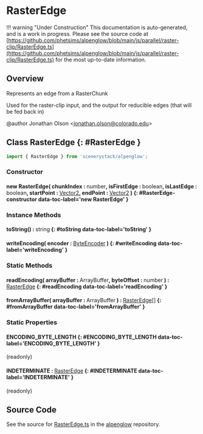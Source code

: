 # RasterEdge

!!! warning "Under Construction"
    This documentation is auto-generated, and is a work in progress. Please see the source code at
    [https://github.com/phetsims/alpenglow/blob/main/js/parallel/raster-clip/RasterEdge.ts](https://github.com/phetsims/alpenglow/blob/main/js/parallel/raster-clip/RasterEdge.ts) for the most up-to-date information.

## Overview

Represents an edge from a RasterChunk

Used for the raster-clip input, and the output for reducible edges (that will be fed back in)

@author Jonathan Olson &lt;jonathan.olson@colorado.edu&gt;

## Class RasterEdge {: #RasterEdge }


```js
import { RasterEdge } from 'scenerystack/alpenglow';
```
### Constructor

#### new RasterEdge( chunkIndex : <span style="font-weight: 400;"><span style="color: hsla(calc(var(--md-hue) + 180deg),80%,40%,1);">number</span></span>, isFirstEdge : <span style="font-weight: 400;"><span style="color: hsla(calc(var(--md-hue) + 180deg),80%,40%,1);">boolean</span></span>, isLastEdge : <span style="font-weight: 400;"><span style="color: hsla(calc(var(--md-hue) + 180deg),80%,40%,1);">boolean</span></span>, startPoint : <span style="font-weight: 400;">[Vector2](../dot/Vector2.md)</span>, endPoint : <span style="font-weight: 400;">[Vector2](../dot/Vector2.md)</span> ) {: #RasterEdge-constructor data-toc-label='new RasterEdge' }

### Instance Methods

#### toString() : <span style="font-weight: 400;"><span style="color: hsla(calc(var(--md-hue) + 180deg),80%,40%,1);">string</span></span> {: #toString data-toc-label='toString' }

#### writeEncoding( encoder : <span style="font-weight: 400;">[ByteEncoder](../alpenglow/ByteEncoder.md)</span> ) {: #writeEncoding data-toc-label='writeEncoding' }

### Static Methods

#### readEncoding( arrayBuffer : <span style="font-weight: 400;">ArrayBuffer</span>, byteOffset : <span style="font-weight: 400;"><span style="color: hsla(calc(var(--md-hue) + 180deg),80%,40%,1);">number</span></span> ) : <span style="font-weight: 400;">[RasterEdge](../alpenglow/RasterEdge.md)</span> {: #readEncoding data-toc-label='readEncoding' }

#### fromArrayBuffer( arrayBuffer : <span style="font-weight: 400;">ArrayBuffer</span> ) : <span style="font-weight: 400;">[RasterEdge](../alpenglow/RasterEdge.md)[]</span> {: #fromArrayBuffer data-toc-label='fromArrayBuffer' }

### Static Properties

#### ENCODING_BYTE_LENGTH {: #ENCODING_BYTE_LENGTH data-toc-label='ENCODING_BYTE_LENGTH' }

(readonly)

#### INDETERMINATE : <span style="font-weight: 400;">[RasterEdge](../alpenglow/RasterEdge.md)</span> {: #INDETERMINATE data-toc-label='INDETERMINATE' }

(readonly)



## Source Code

See the source for [RasterEdge.ts](https://github.com/phetsims/alpenglow/blob/main/js/parallel/raster-clip/RasterEdge.ts) in the [alpenglow](https://github.com/phetsims/alpenglow) repository.
